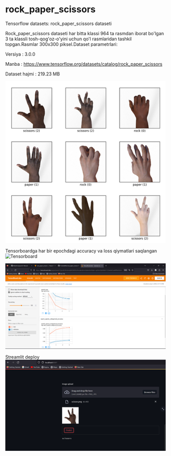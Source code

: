 # rock_paper_scissors
 
Tensorflow datasets: rock_paper_scissors dataseti

Rock_paper_scissors dataseti har bitta klassi 964 ta rasmdan iborat bo'lgan 3 ta klassli tosh-qog'oz-o'yini uchun qo'l rasmlaridan tashkil topgan.Rasmlar 300x300 piksel.Dataset parametrlari:

Versiya : 3.0.0

Manba : https://www.tensorflow.org/datasets/catalog/rock_paper_scissors

Dataset hajmi : 219.23 MB

<a><img src='screenshot/classes.png'/></a>

Tensorboardga har bir epochdagi accuracy va loss qiymatlari saqlangan ![Tensorboard](https://tensorboard.dev/experiment/V3jrzn8LRHa5xmjMZABERA/#scalars)

<a><img src='screenshot/tensorboard.png'/></a>

Streamlit deploy
<a><img src='screenshot/rps_deploy.png'/></a>